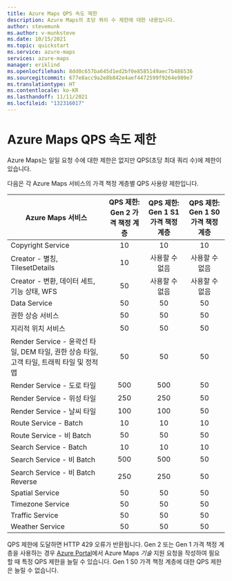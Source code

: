 ```yaml
---
title: Azure Maps QPS 속도 제한
description: Azure Maps의 초당 쿼리 수 제한에 대한 내용입니다.
author: stevemunk
ms.author: v-munksteve
ms.date: 10/15/2021
ms.topic: quickstart
ms.service: azure-maps
services: azure-maps
manager: eriklind
ms.openlocfilehash: 8dd0c657ba645d1ed2bf0e8585149aec7b486536
ms.sourcegitcommit: 677e8acc9a2e8b842e4aef4472599f9264e989e7
ms.translationtype: HT
ms.contentlocale: ko-KR
ms.lasthandoff: 11/11/2021
ms.locfileid: "132316017"
---
```

# <a name="azure-maps-qps-rate-limits"></a>Azure Maps QPS 속도 제한

Azure Maps는 일일 요청 수에 대한 제한은 없지만 QPS(초당 최대 쿼리 수)에 제한이 있습니다.

다음은 각 Azure Maps 서비스의 가격 책정 계층별 QPS 사용량 제한입니다.

| Azure Maps 서비스 | QPS 제한: Gen 2 가격 책정 계층 | QPS 제한: Gen 1 S1 가격 책정 계층 | QPS 제한: Gen 1 S0 가격 책정 계층 |
|  ----------------- |  :--------------------------: | :------------------------------: | :------------------------: |
| Copyright Service | 10 | 10 | 10 |
| Creator - 별칭, TilesetDetails | 10 | 사용할 수 없음 | 사용할 수 없음 |
| Creator - 변환, 데이터 세트, 기능 상태, WFS | 50 | 사용할 수 없음 | 사용할 수 없음 |
| Data Service | 50 | 50 | 50 |
| 권한 상승 서비스 | 50 | 50 | 50 |
| 지리적 위치 서비스 | 50 | 50 | 50 |
| Render Service - 윤곽선 타일, DEM 타일, 권한 상승 타일, 고객 타일, 트래픽 타일 및 정적 맵 | 50 | 50 | 50 |
| Render Service - 도로 타일 | 500 | 500 | 50 |
| Render Service - 위성 타일 | 250 | 250 | 50 |
| Render Service - 날씨 타일 | 100 | 100 | 50 |
| Route Service - Batch | 10 | 10 | 10 |
| Route Service - 비 Batch | 50 | 50 | 50 |
| Search Service - Batch | 10 | 10 | 10 |
| Search Service - 비 Batch | 500 | 500 | 50 |
| Search Service - 비 Batch Reverse | 250 | 250 | 50 |
| Spatial Service | 50 | 50 | 50 |
| Timezone Service | 50 | 50 | 50 |
| Traffic Service | 50 | 50 | 50 |
| Weather Service | 50 | 50 | 50 |

QPS 제한에 도달하면 HTTP 429 오류가 반환됩니다. Gen 2 또는 Gen 1 가격 책정 계층을 사용하는 경우 [Azure Portal](https://ms.portal.azure.com/)에서 Azure Maps *기술* 지원 요청을 작성하여 필요할 때 특정 QPS 제한을 늘릴 수 있습니다. Gen 1 S0 가격 책정 계층에 대한 QPS 제한은 늘릴 수 없습니다.

